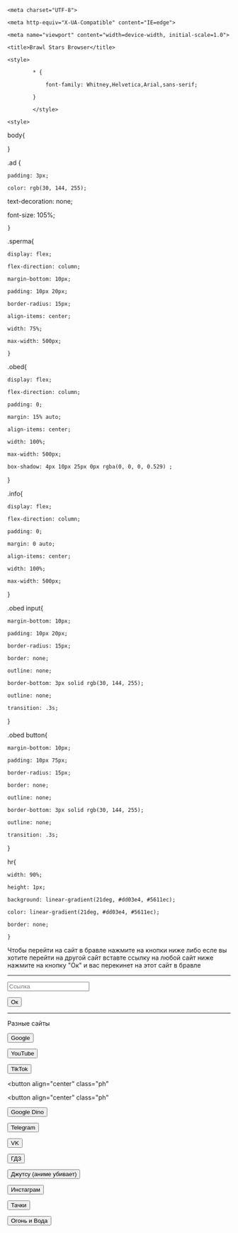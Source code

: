 <!DOCTYPE html>

<html lang="ru">

<head>

    <meta charset="UTF-8">

    <meta http-equiv="X-UA-Compatible" content="IE=edge">

    <meta name="viewport" content="width=device-width, initial-scale=1.0">

    <title>Brawl Stars Browser</title>

    <style>

            * {

                font-family: Whitney,Helvetica,Arial,sans-serif;

            }

            </style>

    <style>

body{

}

.ad {

	padding: 3px;

	color: rgb(30, 144, 255);

  text-decoration: none;

  font-size: 105%;

	}

.sperma{

    display: flex;

    flex-direction: column;

    margin-bottom: 10px;

    padding: 10px 20px;

    border-radius: 15px;

    align-items: center;

    width: 75%;

    max-width: 500px;

    }

.obed{

    display: flex;

    flex-direction: column;

    padding: 0;

    margin: 15% auto;

    align-items: center;

    width: 100%;

    max-width: 500px;

    box-shadow: 4px 10px 25px 0px rgba(0, 0, 0, 0.529) ;

}

.info{

    display: flex;

    flex-direction: column;

    padding: 0;

    margin: 0 auto;

    align-items: center;

    width: 100%;

    max-width: 500px;

} 

.obed input{

    margin-bottom: 10px;

    padding: 10px 20px;

    border-radius: 15px;

    border: none;

    outline: none;

    border-bottom: 3px solid rgb(30, 144, 255);

    outline: none;

    transition: .3s;

}

.obed button{

    margin-bottom: 10px;

    padding: 10px 75px;

    border-radius: 15px;

    border: none;

    outline: none;

    border-bottom: 3px solid rgb(30, 144, 255);

    outline: none;

    transition: .3s; 

}

hr{

	width: 90%;

    height: 1px;

    background: linear-gradient(21deg, #dd03e4, #5611ec);

    color: linear-gradient(21deg, #dd03e4, #5611ec);

    border: none;

	} 

</style>

</head>

<body>

  <div class="obed">

  <div class="info">

  <p>Чтобы перейти на сайт в бравле нажмите на кнопки ниже либо есле вы хотите перейти на другой сайт вставте ссылку на любой сайт ниже нажмите на кнопку "Ок" и вас перекинет на этот сайт в бравле</p>

  </div>

  <hr>

 <input type="text" class="link" placeholder="Ссылка">

 <button class="ok">Oк</button>

 <hr>

 <p>Разные сайты</p>

 <button align="center" class="Google" type="button" role="button" onclick="javascript:window.location.href=&quot;brawlstars://webview?page=https://www.google.ru/;popup_title=Google&quot;;">Google</button>

 <button align="center" class="youtube" type="button" role="button" onclick="javascript:window.location.href=&quot;brawlstars://webview?page=https://youtube.com/;popup_title=YouTube&quot;;">YouTube</button>

 <button align="center" class="tt" type="button" role="button" onclick="javascript:window.location.href=&quot;brawlstars://webview?page=https://www.tiktok.com/;popup_title=TikTok&quot;;">TikTok</button>

 <button align="center" class="ph" 

 <button align="center" class="ph" 

 <button align="center" class="gd" type="button" role="button" onclick="javascript:window.location.href=&quot;brawlstars://webview?page=https://googledino.ru/en/;popup_title=GoogleDino&quot;;">Google Dino</button>

 <button align="center" class="tg" type="button" role="button" onclick="javascript:window.location.href=&quot;brawlstars://webview?page=https://web.telegram.org/z/;popup_title=Telegram&quot;;">Telegram</button>

 <button align="center" class="vk" type="button" role="button" onclick="javascript:window.location.href=&quot;brawlstars://webview?page=https://m.vk.com/feed;popup_title=Vk&quot;;">VK</button>

 <button align="center" class="gdz" type="button" role="button" onclick="javascript:window.location.href=&quot;brawlstars://webview?page=https://gdz-putina.fun/amp/;popup_title=GDZ&quot;;">ГДЗ</button>

 <button align="center" class="js" type="button" role="button" onclick="javascript:window.location.href=&quot;brawlstars://webview?page=http://jut.su;popup_title=Jut.su&quot;;">Джутсу (аниме убивает)</button>

 <button align="center" class="js" type="button" role="button" onclick="javascript:window.location.href=&quot;brawlstars://webview?page=https://www.instagram.com;popup_title=Jut.su&quot;;">Инстаграм</button>

<button align="center" class="js" type="button" role="button" onclick="javascript:window.location.href=&quot;brawlstars://webview?page=https://vseigru.net/igry-mashiny/24661-igra-gonochnye-mashiny-multipleer.html;popup_title=Jut.su&quot;;">Тачки</button>

<button align="center" class="js" type="button" role="button" onclick="javascript:window.location.href=&quot;brawlstars://webview?page=https://vseigru.net/ogon-i-voda/2804-igra-ogon-i-voda-1-lesnoj-khram.html;popup_title=Jut.su&quot;;">Огонь и Вода</button> </div>

<br>

</body>

</html>

